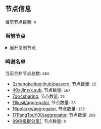 
## 节点信息
当前节点数量: `0`
### 当前节点
<details>
  <summary>展开复制节点</summary>

    

</details>

### 鸣谢名单
当前合并节点总数: `684`
- [2zhangkaiitugithub/passcro](https://github.com/zhangkaiitugithub/passcro), 节点数量: `15`
- [40xJins/x.sub](https://github.com/0xJins/x.sub), 节点数量: `167`
- [7go4sharing](https://github.com/go4sharing), 节点数量: `25`
- [11liusil/aggregator](https://github.com/liusil/aggregator), 节点数量: `28`
- [16polarxy/aggregator](https://github.com/polarxy/aggregator), 节点数量: `153`
- [17PangTouY00/aggregator](https://github.com/PangTouY00/aggregator), 节点数量: `268`
- [99电报群分享1](https://github.com/cdddbc/getAirport), 节点数量: `0`



